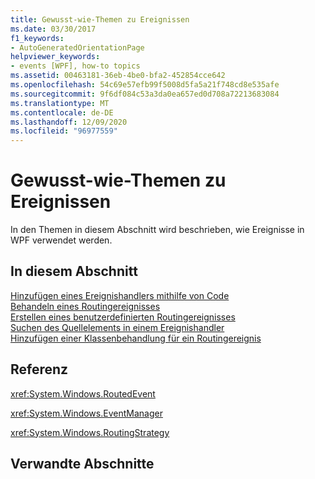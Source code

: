 ```yaml
---
title: Gewusst-wie-Themen zu Ereignissen
ms.date: 03/30/2017
f1_keywords:
- AutoGeneratedOrientationPage
helpviewer_keywords:
- events [WPF], how-to topics
ms.assetid: 00463181-36eb-4be0-bfa2-452854cce642
ms.openlocfilehash: 54c69e57efb99f5008d5fa5a21f748cd8e535afe
ms.sourcegitcommit: 9f6df084c53a3da0ea657ed0d708a72213683084
ms.translationtype: MT
ms.contentlocale: de-DE
ms.lasthandoff: 12/09/2020
ms.locfileid: "96977559"
---
```

# <a name="events-how-to-topics"></a>Gewusst-wie-Themen zu Ereignissen
In den Themen in diesem Abschnitt wird beschrieben, wie Ereignisse in WPF verwendet werden.  
  
## <a name="in-this-section"></a>In diesem Abschnitt  
 [Hinzufügen eines Ereignishandlers mithilfe von Code](how-to-add-an-event-handler-using-code.md)  
 [Behandeln eines Routingereignisses](how-to-handle-a-routed-event.md)  
 [Erstellen eines benutzerdefinierten Routingereignisses](how-to-create-a-custom-routed-event.md)  
 [Suchen des Quellelements in einem Ereignishandler](how-to-find-the-source-element-in-an-event-handler.md)  
 [Hinzufügen einer Klassenbehandlung für ein Routingereignis](how-to-add-class-handling-for-a-routed-event.md)  
  
## <a name="reference"></a>Referenz  
 <xref:System.Windows.RoutedEvent>  
  
 <xref:System.Windows.EventManager>  
  
 <xref:System.Windows.RoutingStrategy>  
  
## <a name="related-sections"></a>Verwandte Abschnitte
